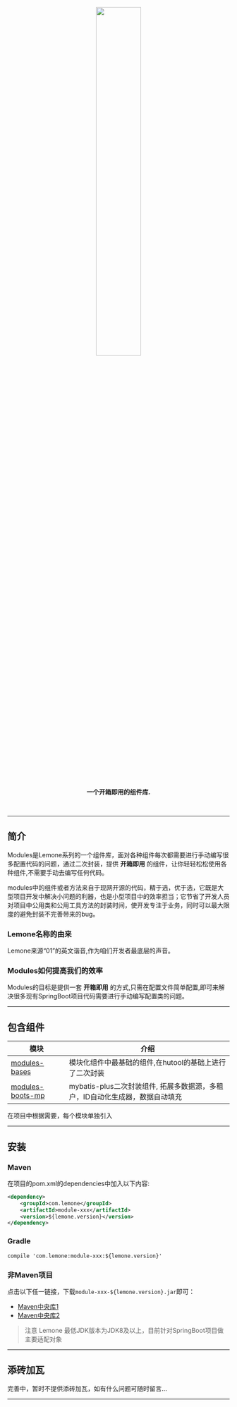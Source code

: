 <p align="center">
<a href="https://gitee.com/smartDis/modules"><img src="https://images.gitee.com/uploads/images/2020/1003/205051_993b2055_1087477.png" width="45%"></a>
</p>
<p align="center">
<strong>一个开箱即用的组件库.</strong>
</p>

<br/>


-------------------------------------------------------------------------------

## 简介
Modules是Lemone系列的一个组件库，面对各种组件每次都需要进行手动编写很多配置代码的问题，通过二次封装，提供 **开箱即用** 的组件，让你轻轻松松使用各种组件,不需要手动去编写任何代码。

modules中的组件或者方法来自于现网开源的代码，精于选，优于选，它既是大型项目开发中解决小问题的利器，也是小型项目中的效率担当；它节省了开发人员对项目中公用类和公用工具方法的封装时间，使开发专注于业务，同时可以最大限度的避免封装不完善带来的bug。

### Lemone名称的由来

Lemone来源“01”的英文谐音,作为咱们开发者最底层的声音。

### Modules如何提高我们的效率

Modules的目标是提供一套 **开箱即用** 的方式,只需在配置文件简单配置,即可来解决很多现有SpringBoot项目代码需要进行手动编写配置类的问题。

-------------------------------------------------------------------------------

## 包含组件

| 模块              |     介绍                                                                         |
| ------------------|---------------------------------------------------------------------------------|
| [modules-bases](http://https://gitee.com/smartDis/modules/tree/master/modules-bases)     |   模块化组件中最基础的组件,在hutool的基础上进行了二次封装                            |
| [modules-boots-mp](http://https://gitee.com/smartDis/modules/tree/master/modules-boots-mp)  |   mybatis-plus二次封装组件, 拓展多数据源，多租户，ID自动化生成器，数据自动填充        |

在项目中根据需要，每个模块单独引入


-------------------------------------------------------------------------------

## 安装

### Maven
在项目的pom.xml的dependencies中加入以下内容:

```xml
<dependency>
    <groupId>com.lemone</groupId>
    <artifactId>module-xxx</artifactId>
    <version>${lemone.version}</version>
</dependency>
```

### Gradle
```
compile 'com.lemone:module-xxx:${lemone.version}'
```

### 非Maven项目

点击以下任一链接，下载`module-xxx-${lemone.version}.jar`即可：

- [Maven中央库1](https://repo1.maven.org/maven2/com/lemone/module-xxx/${lemone.version}/)
- [Maven中央库2](http://repo2.maven.org/maven2/com/lemone/module-xxx/${lemone.version}/)

> 注意
> Lemone 最低JDK版本为JDK8及以上，目前针对SpringBoot项目做主要适配对象


-------------------------------------------------------------------------------

## 添砖加瓦

完善中，暂时不提供添砖加瓦，如有什么问题可随时留言...

-------------------------------------------------------------------------------



